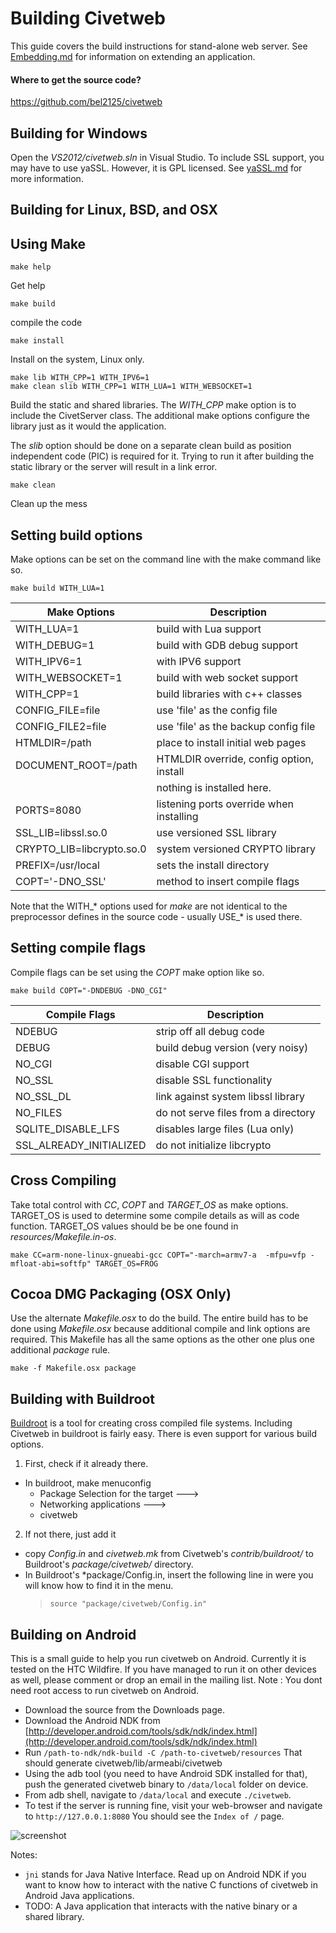 Building Civetweb
=========

This guide covers the build instructions for stand-alone web server.
See [Embedding.md](https://github.com/bel2125/civetweb/blob/master/docs/Embedding.md) for information on extending an application.

#### Where to get the source code?
https://github.com/bel2125/civetweb


Building for Windows
---------

Open the *VS2012/civetweb.sln* in Visual Studio.
To include SSL support, you may have to use yaSSL.  However, it is GPL licensed.
See [yaSSL.md](https://github.com/bel2125/civetweb/blob/master/docs/yaSSL.md) for more information.


Building for Linux, BSD, and OSX
---------

## Using Make

```
make help
```
Get help

```
make build
```
compile the code

```
make install
```
Install on the system, Linux only.

```
make lib WITH_CPP=1 WITH_IPV6=1
make clean slib WITH_CPP=1 WITH_LUA=1 WITH_WEBSOCKET=1
```
Build the static and shared libraries.
The *WITH_CPP* make option is to include the CivetServer class.
The additional make options configure the library just as it would the application.

The *slib* option should be done on a separate clean build as position
independent code (PIC) is required for it.  Trying to run it after
building the static library or the server will result in a link error.

```
make clean
```
Clean up the mess

## Setting build options

Make options can be set on the command line with the make command like so.
```
make build WITH_LUA=1
```


| Make Options              | Description                              |
| ------------------------- | ---------------------------------------- |
| WITH_LUA=1                | build with Lua support                   |
| WITH_DEBUG=1              | build with GDB debug support             |
| WITH_IPV6=1               | with IPV6 support                        |
| WITH_WEBSOCKET=1          | build with web socket support            |
| WITH_CPP=1                | build libraries with c++ classes         |
| CONFIG_FILE=file          | use 'file' as the config file            |
| CONFIG_FILE2=file         | use 'file' as the backup config file     |
| HTMLDIR=/path             | place to install initial web pages       |
| DOCUMENT_ROOT=/path       | HTMLDIR override, config option, install |
|                           | nothing is installed here.               |
| PORTS=8080                | listening ports override when installing |
| SSL_LIB=libssl.so.0       | use versioned SSL library                |
| CRYPTO_LIB=libcrypto.so.0 | system versioned CRYPTO library          |
| PREFIX=/usr/local         | sets the install directory               |
| COPT='-DNO_SSL'           | method to insert compile flags           |

Note that the WITH_* options used for *make* are not identical to the
preprocessor defines in the source code - usually USE_* is used there.

## Setting compile flags

Compile flags can be set using the *COPT* make option like so.
```
make build COPT="-DNDEBUG -DNO_CGI"
```

| Compile Flags             | Description                          |
| ------------------------- | ------------------------------------ |
| NDEBUG                    | strip off all debug code             |
| DEBUG                     | build debug version (very noisy)     |
| NO_CGI                    | disable CGI support                  |
| NO_SSL                    | disable SSL functionality            |
| NO_SSL_DL                 | link against system libssl library   |
| NO_FILES                  | do not serve files from a directory  |
| SQLITE_DISABLE_LFS        | disables large files (Lua only)      |
| SSL_ALREADY_INITIALIZED   | do not initialize libcrypto          |

## Cross Compiling

Take total control with *CC*, *COPT* and *TARGET_OS* as make options.
TARGET_OS is used to determine some compile details as will as code function.
TARGET_OS values should be be one found in *resources/Makefile.in-os*.

```
make CC=arm-none-linux-gnueabi-gcc COPT="-march=armv7-a  -mfpu=vfp -mfloat-abi=softfp" TARGET_OS=FROG
```

## Cocoa DMG Packaging (OSX Only)

Use the alternate *Makefile.osx* to do the build.  The entire build has
to be done using *Makefile.osx* because additional compile and link options
are required.  This Makefile has all the same options as the other one plus
one additional *package* rule.

```
make -f Makefile.osx package
```

Building with Buildroot
---------

[Buildroot](http://buildroot.uclibc.org/) is a tool for creating cross compiled file systems.  Including Civetweb in buildroot is fairly easy.  There is even support for various build options.

1. First, check if it already there.
  - In buildroot, make menuconfig
     - Package Selection for the target --->
     - Networking applications  --->
     - civetweb
2. If not there, just add it
  - copy *Config.in* and *civetweb.mk* from Civetweb's *contrib/buildroot/* to Buildroot's *package/civetweb/* directory.
  - In Buildroot's *package/Config.in, insert the following line in were you will know how to find it in the menu.
    > ``` source "package/civetweb/Config.in" ```


Building on Android
---------

This is a small guide to help you run civetweb on Android. Currently it is
tested on the HTC Wildfire. If you have managed to run it on other devices
as well, please comment or drop an email in the mailing list.
Note : You dont need root access to run civetweb on Android.

- Download the source from the Downloads page.
- Download the Android NDK from [http://developer.android.com/tools/sdk/ndk/index.html](http://developer.android.com/tools/sdk/ndk/index.html)
- Run `/path-to-ndk/ndk-build -C /path-to-civetweb/resources`
  That should generate civetweb/lib/armeabi/civetweb
- Using the adb tool (you need to have Android SDK installed for that),
  push the generated civetweb binary to `/data/local` folder on device.
- From adb shell, navigate to `/data/local` and execute `./civetweb`.
- To test if the server is running fine, visit your web-browser and
  navigate to `http://127.0.0.1:8080` You should see the `Index of /` page.

![screenshot](https://a248.e.akamai.net/camo.github.com/b88428bf009a2b6141000937ab684e04cc8586af/687474703a2f2f692e696d6775722e636f6d2f62676f6b702e706e67)


Notes:

- `jni` stands for Java Native Interface. Read up on Android NDK if you want
  to know how to interact with the native C functions of civetweb in Android
  Java applications.
- TODO: A Java application that interacts with the native binary or a
  shared library.


